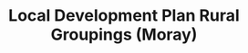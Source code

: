 ---
schema: default
title: Local Development Plan Rural Groupings (Moray)
organization: Moray Council
notes: >-
    The Local Development Plan 2015 was superseded by the Local Development Plan 2020 on 27 July 2020.Local Development Plan Rural Grouping Boundaries depicts the small villages/groupings/clusters of houses that will be covered by Policy H5 (LDP2015). Proposals associated with any other location will be dealt with under H7 (LDP2015), and assessed against criteria such as visual prominence; character; settlement pattern; build up. Boundaries have been drawn around these groupings, and there will be a presumption in favour of developments within this boundary. (The settlement boundary policy E9 (LDP2015) will apply).The concept of identifying and promoting rural development in existing “rural communities” was originally contained in the 1993-98 Plan. At that time they were identified as small rural settlements, which served as social focal points for the surrounding area, with the presence of one or more community facilities (school/hall/shop). In subsequent Plans, the requirement for community facilities has been reduced, and further groupings have been designated based on their status as a cohesive, physical grouping. Consolidation of these remains the preference.
resources:
  - name: Local Development Plan Rural Groupings (Moray) FEATURE LAYER
  - url: >-
      
  - format: FEATURE LAYER
license: 
category:

  - Planning
  - INSPIRE
  - Boundaries
maintainer: Moray Council
maintainer_email: someone@example.com
---